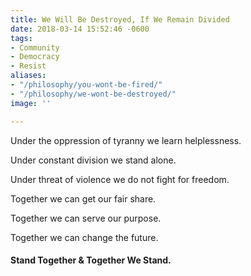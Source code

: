 ```yaml
---
title: We Will Be Destroyed, If We Remain Divided
date: 2018-03-14 15:52:46 -0600
tags:
- Community
- Democracy
- Resist
aliases:
- "/philosophy/you-wont-be-fired/"
- "/philosophy/we-wont-be-destroyed/"
image: ''

---
```

Under the oppression of tyranny we learn helplessness.

Under constant division we stand alone.

Under threat of violence we do not fight for freedom.

Together we can get our fair share.

Together we can serve our purpose.

Together we can change the future.

#### **Stand Together & Together We Stand.**

